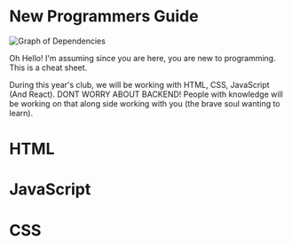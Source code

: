 # New Programmers Guide
![Graph of Dependencies](https://i.imgur.com/ptNXrkC.png)

Oh Hello! I'm assuming since you are here, you are new to programming. This is a cheat sheet. 

During this year's club, we will be working with HTML, CSS, JavaScript (And React). DONT WORRY ABOUT BACKEND! People with knowledge will be working on that along side working with you (the brave soul wanting to learn).

# HTML


# JavaScript

# CSS
